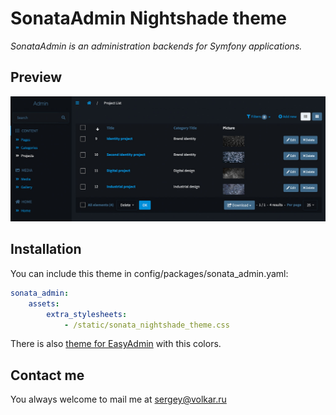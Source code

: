 # SonataAdmin Nightshade theme

*SonataAdmin is an administration backends for Symfony applications.*

## Preview
![SonataAdmin Nightshade theme](https://github.com/volkar/sonataadmin-nightshade-theme/blob/main/preview/sonata_nightshade_theme.jpg?raw=true)

## Installation
You can include this theme in config/packages/sonata_admin.yaml:
```yaml
sonata_admin:
    assets:
        extra_stylesheets:
            - /static/sonata_nightshade_theme.css
```

There is also [theme for EasyAdmin](https://github.com/volkar/easyadmin-serenity-theme) with this colors.

## Contact me

You always welcome to mail me at sergey@volkar.ru